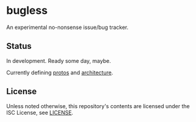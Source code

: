 bugless
=======

An experimental no-nonsense issue/bug tracker.

Status
------

In development. Ready some day, maybe.

Currently defining [protos](proto/) and [architecture](docs/architecture.md).

License
-------

Unless noted otherwise, this repository's contents are licensed under the ISC License, see [LICENSE](LICENSE).
